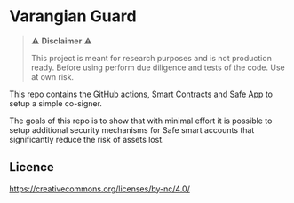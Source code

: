 # Varangian Guard

> ⚠️ **Disclaimer** ⚠️
>
> This project is meant for research purposes and is not production ready. Before using perform due diligence and tests of the code. Use at own risk.

This repo contains the [GitHub actions](./actions), [Smart Contracts](./contracts/) and [Safe App](./app/) to setup a simple co-signer.

The goals of this repo is to show that with minimal effort it is possible to setup additional security mechanisms for Safe smart accounts that significantly reduce the risk of assets lost. 

## Licence

https://creativecommons.org/licenses/by-nc/4.0/